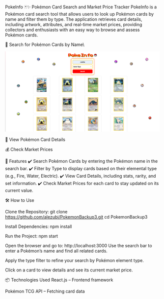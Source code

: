 PokeInfo 🃏✨
Pokémon Card Search and Market Price Tracker
PokeInfo is a Pokémon card search tool that allows users to look up Pokémon cards by name and filter them by type. The application retrieves card details, including artwork, attributes, and real-time market prices, providing collectors and enthusiasts with an easy way to browse and assess Pokémon cards.

🔎 Search for Pokémon Cards by Name\

![Pokémon Card Image](image_2025-03-26_211949643.png)

🎨 View Pokémon Card Details

💰 Check Market Prices

🚀 Features
✔️ Search Pokémon Cards by entering the Pokémon name in the search bar.
✔️ Filter by Type to display cards based on their elemental type (e.g., Fire, Water, Electric).
✔️ View Card Details, including stats, rarity, and set information.
✔️ Check Market Prices for each card to stay updated on its current value.

🛠️ How to Use

Clone the Repository:
git clone https://github.com/alezubi/PokemonBackup3.git
cd PokemonBackup3

Install Dependencies:
npm install

Run the Project:
npm start

Open the browser and go to:
http://localhost:3000
Use the search bar to enter a Pokémon’s name and find all related cards.

Apply the type filter to refine your search by Pokémon element type.

Click on a card to view details and see its current market price.

📦 Technologies Used
React.js – Frontend framework

Pokémon TCG API – Fetching card data


